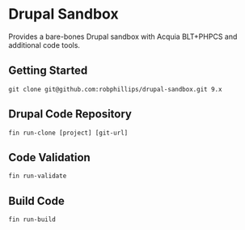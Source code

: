 # Drupal Sandbox

Provides a bare-bones Drupal sandbox with Acquia BLT+PHPCS and additional code tools.

## Getting Started

```shell
git clone git@github.com:robphillips/drupal-sandbox.git 9.x
```

## Drupal Code Repository

```shell
fin run-clone [project] [git-url]
```

## Code Validation

```shell
fin run-validate
```

## Build Code

```shell
fin run-build
```

